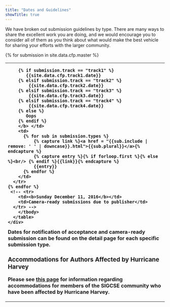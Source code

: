 ```yaml
---
title: "Dates and Guidelines"
showTitle: true
---
```


We have broken out submission guidelines by type. There are many ways to share the excellent work you are doing, and we would encourage you to consider all of them as you think about what would make the best vehicle for sharing your efforts with the larger community.

<div class="row">
    <div class="table-responsive">
      <table class="table">
          <tbody>
    {% for submission in site.data.cfp.master %}
      <tr>
        <td> <b>

        {% if submission.track == "track1" %}
           {{site.data.cfp.track1.date}}
        {% elsif submission.track == "track2" %}
            {{site.data.cfp.track2.date}}
        {% elsif submission.track == "track3" %}
            {{site.data.cfp.track3.date}}
        {% elsif submission.track == "track4" %}
            {{site.data.cfp.track4.date}}
        {% else %}
           Oops
        {% endif %}
        </b> </td>
        <td>
          {% for sub in submission.types %}
              {% capture link %}<a href = "{{sub.include | remove: ' ' | downcase}}.html">{{sub.plural}}</a>{% endcapture %}
              {% capture entry %}{% if forloop.first %}{% else %}<br/> {% endif %}{{link}}{% endcapture %}
              {{entry}}
          {% endfor %}
        </td>
      </tr>
    {% endfor %}
     <!-- <tr>
        <td><b>Sunday December 11, 2016</b></td>
        <td>Camera-ready submissions due to publisher</td>
      </tr> -->
        </tbody>
      </table>
    </div>
  <div class="col-md-12 well">
      Dates for <b>notification of acceptance</b> and <b>camera-ready submission</b> can be found on the detail page for each specific submission type.
  </div>

  ### Accommodations for Authors Affected by Hurricane Harvey

Please see [this page](http://sigcse2018.sigcse.org/harvey.html) for information regarding accommodations for members of the SIGCSE community who have been affected by Hurricane Harvey. 

</div>
